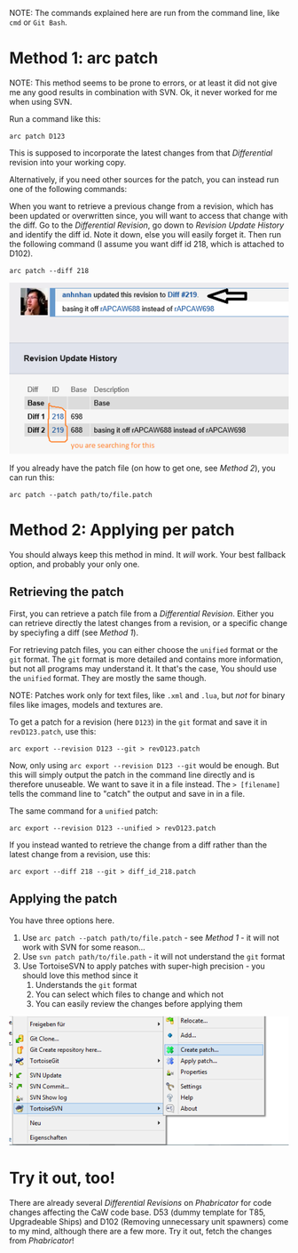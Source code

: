 NOTE: The commands explained here are run from the command line, like `cmd` or `Git Bash`.

Method 1: arc patch
===================

NOTE: This method seems to be prone to errors, or at least it did not give me any good results in combination with SVN. Ok, it never worked for me when using SVN.

Run a command like this:

```
arc patch D123
```

This is supposed to incorporate the latest changes from that _Differential_ revision into your working copy.

Alternatively, if you need other sources for the patch, you can instead run one of the following commands:

When you want to retrieve a previous change from a revision, which has been updated or overwritten since, you will want to access that change with the diff. Go to the _Differential Revision_, go down to _Revision Update History_ and identify the diff id. Note it down, else you will easily forget it. Then run the following command (I assume you want diff id 218, which is attached to D102).

```
arc patch --diff 218
```

 ![How to get the diff id](img/diff_id.png)

If you already have the patch file (on how to get one, see _Method 2_), you can run this:

```
arc patch --patch path/to/file.patch
```

Method 2: Applying per patch
============================

You should always keep this method in mind. It _will_ work. Your best fallback option, and probably your only one.

Retrieving the patch
--------------------

First, you can retrieve a patch file from a _Differential Revision_. Either you can retrieve directly the latest changes from a revision, or a specific change by speciyfing a diff (see _Method 1_).

For retrieving patch files, you can either choose the `unified` format or the `git` format. The `git` format is more detailed and contains more information, but not all programs may understand it. It that's the case, You should use the `unified` format. They are mostly the same though.

NOTE: Patches work only for text files, like `.xml` and `.lua`, but _not_ for binary files like images, models and textures are.

To get a patch for a revision (here `D123`) in the `git` format and save it in `revD123.patch`, use this:

```
arc export --revision D123 --git > revD123.patch
```

Now, only using `arc export --revision D123 --git` would be enough. But this will simply output the patch in the command line directly and is therefore unuseable. We want to save it in a file instead. The `> [filename]` tells the command line to "catch" the output and save in in a file.

The same command for a `unified` patch:

```
arc export --revision D123 --unified > revD123.patch
```

If you instead wanted to retrieve the change from a diff rather than the latest change from a revision, use this:

```
arc export --diff 218 --git > diff_id_218.patch
```

Applying the patch
------------------

You have three options here.

 1. Use `arc patch --patch path/to/file.patch` - see _Method 1_ - it will not work with SVN for some reason...
 2. Use `svn patch path/to/file.path` - it will not understand the `git` format
 3. Use TortoiseSVN to apply patches with super-high precision - you should love this method since it
    1. Understands the `git` format
    2. You can select which files to change and which not
    3. You can easily review the changes before applying them

 ![TortoiseSVN Power](img/tortoisesvn_patch.png)

Try it out, too!
================

There are already several _Differential Revisions_ on _Phabricator_ for code changes affecting the CaW code base. D53 (dummy template for T85, Upgradeable Ships) and D102 (Removing unnecessary unit spawners) come to my mind, although there are a few more. Try it out, fetch the changes from _Phabricator_!
